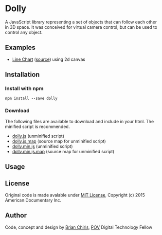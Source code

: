 # Dolly

A JavaScript library representing a set of objects that can follow each other in 3D space. It was conceived for virtual camera control, but can be used to control any object.

## Examples

- [Line Chart](https://povdocs.github.io/dolly-chart-example) ([source](https://github.com/povdocs/dolly-chart-example)) using 2d canvas

## Installation

### Install with npm

```
npm install --save dolly
```

### Download

The following files are available to download and include in your html. The minified script is recommended.

- [dolly.js]((https://raw.githubusercontent.com/povdocs/dolly/master/dist/dolly.js)) (unminified script)
- [dolly.js.map](https://raw.githubusercontent.com/povdocs/dolly/master/dist/dolly.js.map) (source map for unminified script)
- [dolly.min.js](https://raw.githubusercontent.com/povdocs/dolly/master/dist/dolly.min.js) (unminified script)
- [dolly.min.js.map](https://raw.githubusercontent.com/povdocs/dolly/master/dist/dolly.min.js.map) (source map for unminified script)

## Usage

## License
Original code is made avalable under [MIT License](http://www.opensource.org/licenses/mit-license.php), Copyright (c) 2015 American Documentary Inc.

## Author
Code, concept and design by [Brian Chirls](https://github.com/brianchirls), [POV](http://www.pbs.org/pov/) Digital Technology Fellow
